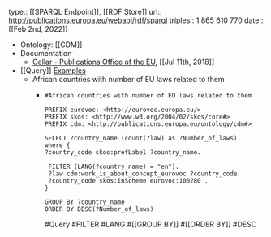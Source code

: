 type:: [[SPARQL Endpoint]], [[RDF Store]]
url:: http://publications.europa.eu/webapi/rdf/sparql
triples:: 1 865 610 770
date:: [[Feb 2nd, 2022]]

- Ontology: [[CDM]]
- Documentation
	- [Cellar - Publications Office of the EU](https://op.europa.eu/en/publication-detail/-/publication/50ecce27-857e-11e8-ac6a-01aa75ed71a1/language-en/format-PDF/source-250197260), [[Jul 11th, 2018]]
- [[Query]] [Examples]([[Example]])
	- African countries with number of EU laws related to them
		- ```sparql
		  #African countries with number of EU laws related to them
		  
		  PREFIX eurovoc: <http://eurovoc.europa.eu/>
		  PREFIX skos: <http://www.w3.org/2004/02/skos/core#>
		  PREFIX cdm: <http://publications.europa.eu/ontology/cdm#>
		  
		  SELECT ?country_name (count(?law) as ?Number_of_laws) 
		  where {
		  ?country_code skos:prefLabel ?country_name.
		    
		   FILTER (LANG(?country_name) = "en").
		   ?law cdm:work_is_about_concept_eurovoc ?country_code.
		   ?country_code skos:inScheme eurovoc:100280 .
		  }
		  
		  GROUP BY ?country_name
		  ORDER BY DESC(?Number_of_laws)
		  
		  ```
		  #Query #FILTER #LANG #[[GROUP BY]] #[[ORDER BY]] #DESC